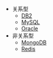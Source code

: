 - 关系型
    - [DB2](/doc/db/DB2.md)
    - [MySQL](/doc/db/MySQL.md)
    - [Oracle](/doc/db/Oracle.md)
- 非关系型
    - [MongoDB](/doc/db/MongoDB.md)
    - [Redis](/doc/db/Redis.md)
